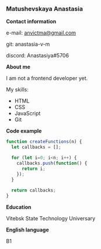 ### Matushevskaya Anastasia ###

**Contact information**

e-mail: anvictma@gmail.com

git: anastasia-v-m

discord: Anastasiya#5706


**About me**

I am not a frontend developer yet.

My skills:
* HTML
* CSS
* JavaScript
* Git

**Code example**

```javascript
function createFunctions(n) {
  let callbacks = [];

  for (let i=0; i<n; i++) {
    callbacks.push(function() {
      return i;
    });
  }
  
  return callbacks;
}
```
		
**Education**

Vitebsk State Technology Universary

**English language**

B1
